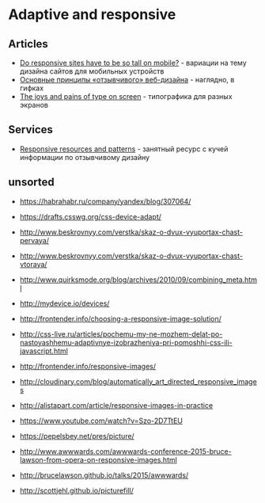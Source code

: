 # Adaptive and responsive

## Articles
- [Do responsive sites have to be so tall on mobile?](https://www.viget.com/articles/do-responsive-sites-have-to-be-so-tall-on-mobile) - вариации на тему дизайна сайтов для мобильных устройств
- [Основные принципы «отзывчивого» веб-дизайна](http://www.lookatme.ru/mag/live/experience-news/209291-responsive) - наглядно, в гифках
- [The joys and pains of type on screen](https://medium.com/swlh/the-joys-and-pains-of-type-on-screen-1dad8dd2eb09#.itt6wqc80) - типографика для разных экранов

## Services
- [Responsive resources and patterns](https://bradfrost.github.io/this-is-responsive/) - занятный ресурс с кучей информации по отзывчивому дизайну


## unsorted
- https://habrahabr.ru/company/yandex/blog/307064/
- https://drafts.csswg.org/css-device-adapt/
- http://www.beskrovnyy.com/verstka/skaz-o-dvux-vyuportax-chast-pervaya/
- http://www.beskrovnyy.com/verstka/skaz-o-dvux-vyuportax-chast-vtoraya/
- http://www.quirksmode.org/blog/archives/2010/09/combining_meta.html
- http://mydevice.io/devices/

- http://frontender.info/choosing-a-responsive-image-solution/
- http://css-live.ru/articles/pochemu-my-ne-mozhem-delat-po-nastoyashhemu-adaptivnye-izobrazheniya-pri-pomoshhi-css-ili-javascript.html
- http://frontender.info/responsive-images/
- http://cloudinary.com/blog/automatically_art_directed_responsive_images
- http://alistapart.com/article/responsive-images-in-practice

- https://www.youtube.com/watch?v=Szo-2D7TtEU
- https://pepelsbey.net/pres/picture/
- http://www.awwwards.com/awwwards-conference-2015-bruce-lawson-from-opera-on-responsive-images.html
- http://brucelawson.github.io/talks/2015/awwwards/
- http://scottjehl.github.io/picturefill/

